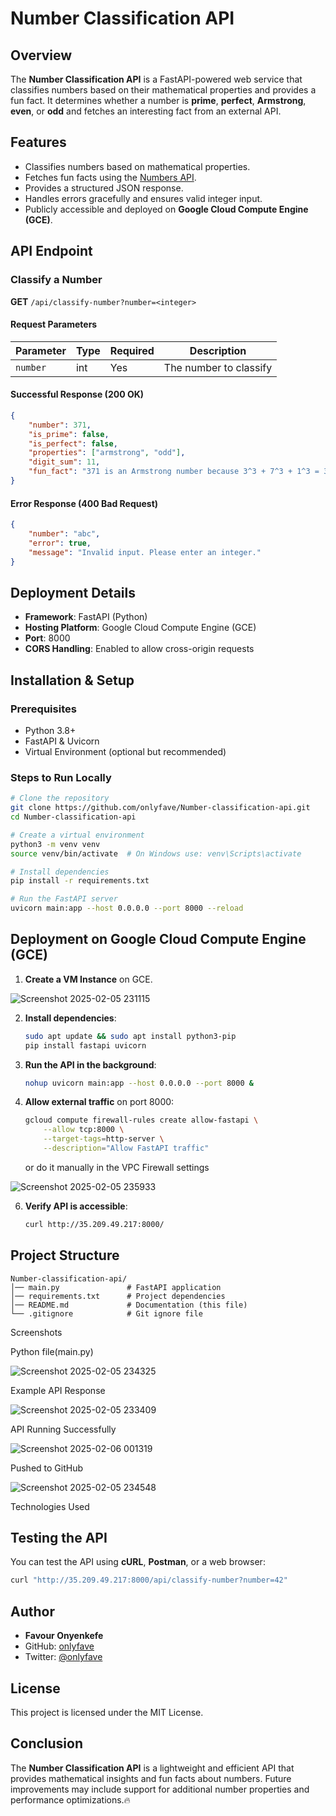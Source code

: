 # Number Classification API

## Overview
The **Number Classification API** is a FastAPI-powered web service that classifies numbers based on their mathematical properties and provides a fun fact. It determines whether a number is **prime**, **perfect**, **Armstrong**, **even**, or **odd** and fetches an interesting fact from an external API.

## Features
- Classifies numbers based on mathematical properties.
- Fetches fun facts using the [Numbers API](http://numbersapi.com/).
- Provides a structured JSON response.
- Handles errors gracefully and ensures valid integer input.
- Publicly accessible and deployed on **Google Cloud Compute Engine (GCE)**.

## API Endpoint
### **Classify a Number**
**GET** `/api/classify-number?number=<integer>`

#### **Request Parameters**
| Parameter | Type | Required | Description |
|-----------|------|----------|-------------|
| `number`  | int  | Yes      | The number to classify |

#### **Successful Response (200 OK)**
```json
{
    "number": 371,
    "is_prime": false,
    "is_perfect": false,
    "properties": ["armstrong", "odd"],
    "digit_sum": 11,
    "fun_fact": "371 is an Armstrong number because 3^3 + 7^3 + 1^3 = 371"
}
```

#### **Error Response (400 Bad Request)**
```json
{
    "number": "abc",
    "error": true,
    "message": "Invalid input. Please enter an integer."
}
```

## Deployment Details
- **Framework**: FastAPI (Python)
- **Hosting Platform**: Google Cloud Compute Engine (GCE)
- **Port**: 8000
- **CORS Handling**: Enabled to allow cross-origin requests

## Installation & Setup
### **Prerequisites**
- Python 3.8+
- FastAPI & Uvicorn
- Virtual Environment (optional but recommended)

### **Steps to Run Locally**
```bash
# Clone the repository
git clone https://github.com/onlyfave/Number-classification-api.git
cd Number-classification-api

# Create a virtual environment
python3 -m venv venv
source venv/bin/activate  # On Windows use: venv\Scripts\activate

# Install dependencies
pip install -r requirements.txt

# Run the FastAPI server
uvicorn main:app --host 0.0.0.0 --port 8000 --reload
```

## Deployment on Google Cloud Compute Engine (GCE)
1. **Create a VM Instance** on GCE.

![Screenshot 2025-02-05 231115](https://github.com/user-attachments/assets/35d4e6d5-99ab-458c-a507-fc18bb5c5cec)

2. **Install dependencies**:
   ```bash
   sudo apt update && sudo apt install python3-pip
   pip install fastapi uvicorn
   ```

3. **Run the API in the background**:
   ```bash
   nohup uvicorn main:app --host 0.0.0.0 --port 8000 &
   ```

4. **Allow external traffic** on port 8000:
   ```bash
   gcloud compute firewall-rules create allow-fastapi \
       --allow tcp:8000 \
       --target-tags=http-server \
       --description="Allow FastAPI traffic"
   ```
   or do it manually in the VPC Firewall settings
   
![Screenshot 2025-02-05 235933](https://github.com/user-attachments/assets/d6a542b1-cc55-4125-806d-b5b03fa6c6be)

6. **Verify API is accessible**:
   ```bash
   curl http://35.209.49.217:8000/
   ```


## Project Structure
```
Number-classification-api/
│── main.py               # FastAPI application
│── requirements.txt      # Project dependencies
│── README.md             # Documentation (this file)
└── .gitignore            # Git ignore file
```
Screenshots

Python file(main.py)

![Screenshot 2025-02-05 234325](https://github.com/user-attachments/assets/e472f167-9125-427d-a3e3-2f1131f00d4f)



Example API Response

![Screenshot 2025-02-05 233409](https://github.com/user-attachments/assets/46ecf405-b4a0-4a22-b013-8d5561db776d)

API Running Successfully

![Screenshot 2025-02-06 001319](https://github.com/user-attachments/assets/8317ec32-4516-41ec-8974-92d8c048d527)


Pushed to GitHub

![Screenshot 2025-02-05 234548](https://github.com/user-attachments/assets/d2060734-a613-477d-bc56-41606a542c96)


Technologies Used

## Testing the API
You can test the API using **cURL**, **Postman**, or a web browser:
```bash
curl "http://35.209.49.217:8000/api/classify-number?number=42"
```

## Author
- **Favour Onyenkefe**  
- GitHub: [onlyfave](https://github.com/onlyfave)
- Twitter: [@onlyfave](https://twitter.com/onlyfave)

## License
This project is licensed under the MIT License.

## Conclusion
The **Number Classification API** is a lightweight and efficient API that provides mathematical insights and fun facts about numbers. Future improvements may include support for additional number properties and performance optimizations.🔥

